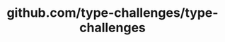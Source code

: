 ---
layout: post
title: github.com/type-challenges/type-challenges
categories: link
tags: [انگلیسی, برنامه‌نویسی]
---